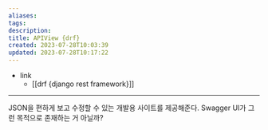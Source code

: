 ```yaml
---
aliases: 
tags: 
description:
title: APIView {drf}
created: 2023-07-28T10:03:39
updated: 2023-07-28T10:17:22
---
```

- link
	- [[drf {django rest framework}]]
___

JSON을 편하게 보고 수정할 수 있는 개발용 사이트를 제공해준다. Swagger UI가 그런 목적으로 존재하는 거 아닐까?
